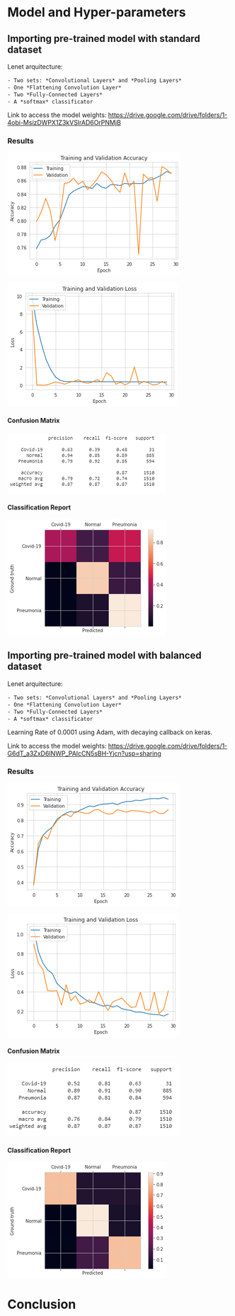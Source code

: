 # Model and Hyper-parameters


<!-- Model -->
## Importing pre-trained model with standard dataset
 Lenet arquitecture:
    
    - Two sets: *Convolutional Layers* and *Pooling Layers*
    - One *Flattening Convolution Layer*
    - Two *Fully-Connected Layers*
    - A *softmax* classificator
    
Link to access the model weights: https://drive.google.com/drive/folders/1-4obi-MsizDWPX1Z3kVSlrAD6OrPNMjB


### Results

![Accuracy during Training](acc.png "Accuracy during Training")

![Loss during Training](loss.png "Loss during Training")


#### Confusion Matrix
![Confusion Matrix](cr.png "Confusion Matrix")

#### Classification Report
![Classification Report](cm.png "Classification Report")



## Importing pre-trained model with balanced dataset

 Lenet arquitecture:
    
    - Two sets: *Convolutional Layers* and *Pooling Layers*
    - One *Flattening Convolution Layer*
    - Two *Fully-Connected Layers*
    - A *softmax* classificator

Learning Rate of 0.0001 using Adam, with decaying callback on keras.

Link to access the model weights: https://drive.google.com/drive/folders/1-G6dT_a3ZxD6INWP_PAIcCN5sBH-Yjcn?usp=sharing



### Results

![Accuracy during Training](acc_lenet.png "Accuracy during Training")

![Loss during Training](loss_lenet.png "Loss during Training")


#### Confusion Matrix
![Confusion Matrix](lenet_cr.png "Confusion Matrix")

#### Classification Report
![Classification Report](lenet_cm.png "Classification Report")



# Conclusion


